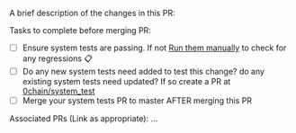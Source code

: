 A brief description of the changes in this PR:


Tasks to complete before merging PR:
- [ ]  Ensure system tests are passing. If not [Run them manually](https://github.com/0chain/zboxcli/actions/workflows/system_tests.yml) to check for any regressions :clipboard:
- [ ]  Do any new system tests need added to test this change? do any existing system tests need updated? If so create a PR at [0chain/system_test](https://github.com/0chain/system_test)
- [ ]  Merge your system tests PR to master AFTER merging this PR

Associated PRs (Link as appropriate):
...